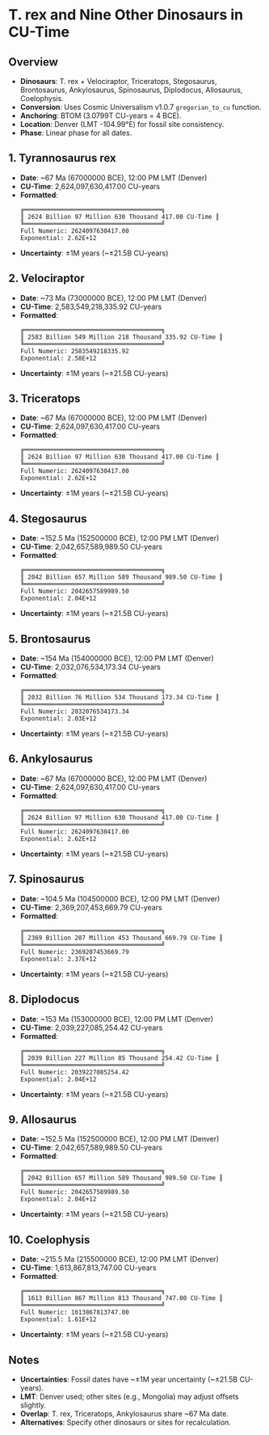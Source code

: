 # T. rex and Nine Other Dinosaurs in CU-Time

## Overview
- **Dinosaurs**: T. rex + Velociraptor, Triceratops, Stegosaurus, Brontosaurus, Ankylosaurus, Spinosaurus, Diplodocus, Allosaurus, Coelophysis.
- **Conversion**: Uses Cosmic Universalism v1.0.7 `gregorian_to_cu` function.
- **Anchoring**: BTOM (3.0799T CU-years = 4 BCE).
- **Location**: Denver (LMT -104.99°E) for fossil site consistency.
- **Phase**: Linear phase for all dates.

## 1. Tyrannosaurus rex
- **Date**: ~67 Ma (67000000 BCE), 12:00 PM LMT (Denver)
- **CU-Time**: 2,624,097,630,417.00 CU-years
- **Formatted**:
  ```
  ╔══════════════════════════════════════╗
  ║ 2624 Billion 97 Million 630 Thousand 417.00 CU-Time ║
  ╚══════════════════════════════════════╝
  Full Numeric: 2624097630417.00
  Exponential: 2.62E+12
  ```
- **Uncertainty**: ±1M years (~±21.5B CU-years)

## 2. Velociraptor
- **Date**: ~73 Ma (73000000 BCE), 12:00 PM LMT (Denver)
- **CU-Time**: 2,583,549,218,335.92 CU-years
- **Formatted**:
  ```
  ╔══════════════════════════════════════╗
  ║ 2583 Billion 549 Million 218 Thousand 335.92 CU-Time ║
  ╚══════════════════════════════════════╝
  Full Numeric: 2583549218335.92
  Exponential: 2.58E+12
  ```
- **Uncertainty**: ±1M years (~±21.5B CU-years)

## 3. Triceratops
- **Date**: ~67 Ma (67000000 BCE), 12:00 PM LMT (Denver)
- **CU-Time**: 2,624,097,630,417.00 CU-years
- **Formatted**:
  ```
  ╔══════════════════════════════════════╗
  ║ 2624 Billion 97 Million 630 Thousand 417.00 CU-Time ║
  ╚══════════════════════════════════════╝
  Full Numeric: 2624097630417.00
  Exponential: 2.62E+12
  ```
- **Uncertainty**: ±1M years (~±21.5B CU-years)

## 4. Stegosaurus
- **Date**: ~152.5 Ma (152500000 BCE), 12:00 PM LMT (Denver)
- **CU-Time**: 2,042,657,589,989.50 CU-years
- **Formatted**:
  ```
  ╔══════════════════════════════════════╗
  ║ 2042 Billion 657 Million 589 Thousand 989.50 CU-Time ║
  ╚══════════════════════════════════════╝
  Full Numeric: 2042657589989.50
  Exponential: 2.04E+12
  ```
- **Uncertainty**: ±1M years (~±21.5B CU-years)

## 5. Brontosaurus
- **Date**: ~154 Ma (154000000 BCE), 12:00 PM LMT (Denver)
- **CU-Time**: 2,032,076,534,173.34 CU-years
- **Formatted**:
  ```
  ╔══════════════════════════════════════╗
  ║ 2032 Billion 76 Million 534 Thousand 173.34 CU-Time ║
  ╚══════════════════════════════════════╝
  Full Numeric: 2032076534173.34
  Exponential: 2.03E+12
  ```
- **Uncertainty**: ±1M years (~±21.5B CU-years)

## 6. Ankylosaurus
- **Date**: ~67 Ma (67000000 BCE), 12:00 PM LMT (Denver)
- **CU-Time**: 2,624,097,630,417.00 CU-years
- **Formatted**:
  ```
  ╔══════════════════════════════════════╗
  ║ 2624 Billion 97 Million 630 Thousand 417.00 CU-Time ║
  ╚══════════════════════════════════════╝
  Full Numeric: 2624097630417.00
  Exponential: 2.62E+12
  ```
- **Uncertainty**: ±1M years (~±21.5B CU-years)

## 7. Spinosaurus
- **Date**: ~104.5 Ma (104500000 BCE), 12:00 PM LMT (Denver)
- **CU-Time**: 2,369,207,453,669.79 CU-years
- **Formatted**:
  ```
  ╔══════════════════════════════════════╗
  ║ 2369 Billion 207 Million 453 Thousand 669.79 CU-Time ║
  ╚══════════════════════════════════════╝
  Full Numeric: 2369207453669.79
  Exponential: 2.37E+12
  ```
- **Uncertainty**: ±1M years (~±21.5B CU-years)

## 8. Diplodocus
- **Date**: ~153 Ma (153000000 BCE), 12:00 PM LMT (Denver)
- **CU-Time**: 2,039,227,085,254.42 CU-years
- **Formatted**:
  ```
  ╔══════════════════════════════════════╗
  ║ 2039 Billion 227 Million 85 Thousand 254.42 CU-Time ║
  ╚══════════════════════════════════════╝
  Full Numeric: 2039227085254.42
  Exponential: 2.04E+12
  ```
- **Uncertainty**: ±1M years (~±21.5B CU-years)

## 9. Allosaurus
- **Date**: ~152.5 Ma (152500000 BCE), 12:00 PM LMT (Denver)
- **CU-Time**: 2,042,657,589,989.50 CU-years
- **Formatted**:
  ```
  ╔══════════════════════════════════════╗
  ║ 2042 Billion 657 Million 589 Thousand 989.50 CU-Time ║
  ╚══════════════════════════════════════╝
  Full Numeric: 2042657589989.50
  Exponential: 2.04E+12
  ```
- **Uncertainty**: ±1M years (~±21.5B CU-years)

## 10. Coelophysis
- **Date**: ~215.5 Ma (215500000 BCE), 12:00 PM LMT (Denver)
- **CU-Time**: 1,613,867,813,747.00 CU-years
- **Formatted**:
  ```
  ╔══════════════════════════════════════╗
  ║ 1613 Billion 867 Million 813 Thousand 747.00 CU-Time ║
  ╚══════════════════════════════════════╝
  Full Numeric: 1613867813747.00
  Exponential: 1.61E+12
  ```
- **Uncertainty**: ±1M years (~±21.5B CU-years)

## Notes
- **Uncertainties**: Fossil dates have ~±1M year uncertainty (~±21.5B CU-years).
- **LMT**: Denver used; other sites (e.g., Mongolia) may adjust offsets slightly.
- **Overlap**: T. rex, Triceratops, Ankylosaurus share ~67 Ma date.
- **Alternatives**: Specify other dinosaurs or sites for recalculation.